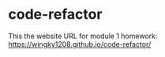 # code-refactor

This the website URL for module 1 homework:
https://wingky1208.github.io/code-refactor/
